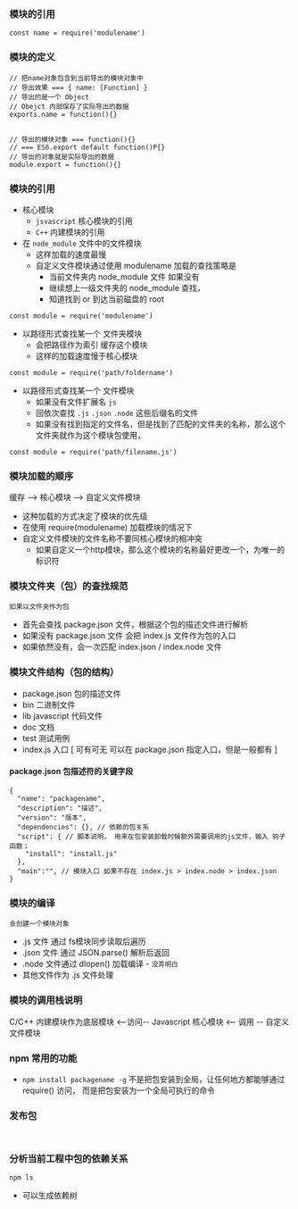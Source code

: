 <!-- ## 第二章_模块 -->

### 模块的引用
```
const name = require('modulename')
```


### 模块的定义
```
// 把name对象包含到当前导出的模块对象中
// 导出效果 === { name: [Function] }
// 导出的是一个 Object
// Obejct 内部保存了实际导出的数据
exports.name = function(){}
 

// 导出的模块对象 === function(){}
// === ES6.export default function()P{}
// 导出的对象就是实际导出的数据
module.export = function(){}

```


### 模块的引用
- 核心模块
  - `jsvascript` 核心模块的引用
  - `C++` 内建模块的引用
- 在 `node_module` 文件中的文件模块
  - 这样加载的速度最慢
  - 自定义文件模块通过使用 modulename 加载的查找策略是
    - 当前文件夹内 node_module 文件 如果没有
    - 继续想上一级文件夹的 node_module 查找，
    - 知道找到 or 到达当前磁盘的 root
```
const module = require('modulename')
```

- 以路径形式查找某一个 文件夹模块
  - 会把路径作为索引 缓存这个模块
  - 这样的加载速度慢于核心模块
```
const module = require('path/foldername')
```

- 以路径形式查找某一个 文件模块
  - 如果没有文件扩展名 `js` 
  - 回依次查找 `.js` `.json` `.node` 这些后缀名的文件 
  - 如果没有找到指定的文件名，但是找到了匹配的文件夹的名称，那么这个文件夹就作为这个模块包使用，
```
const module = require('path/filename.js')
```

### 模块加载的顺序

缓存 --> 核心模块 --> 自定义文件模块

- 这种加载的方式决定了模块的优先级
- 在使用 require(modulename) 加载模块的情况下
- 自定义文件模块的文件名称不要同核心模块的相冲突
  - 如果自定义一个http模块，那么这个模块的名称最好更改一个，为唯一的标识符

### 模块文件夹（包）的查找规范
`如果以文件夹作为包`
- 首先会查找 package.json 文件，根据这个包的描述文件进行解析
- 如果没有 package.json 文件 会把 index.js 文件作为包的入口
- 如果依然没有，会一次匹配 index.json / index.node 文件

### 模块文件结构（包的结构）
- package.json 包的描述文件
- bin 二进制文件
- lib javascript 代码文件
- doc 文档
- test 测试用例
- index.js 入口 [ 可有可无  可以在 package.json 指定入口，但是一般都有 ]

#### package.json 包描述符的关键字段
```
{
  "name": "packagename", 
  "description": "描述",  
  "version": "版本",  
  "dependencies": {}, // 依赖的包关系  
  "script": { // 脚本说明， 用来在包安装卸载时候额外需要调用的js文件，输入 钩子函数；
    "install": "install.js"
  }, 
  "main":"", // 模块入口 如果不存在 index.js > index.node > index.json 
}

```


### 模块的编译
`会创建一个模块对象`
- .js 文件 通过 fs模块同步读取后遍历
- .json 文件 通过 JSON.parse() 解析后返回
- .node 文件通过 dlopen() 加载编译 - `没弄明白`
- 其他文件作为 .js 文件处理

### 模块的调用栈说明
C/C++ 内建模块作为底层模块 <--访问-- Javascript 核心模块 <-- 调用 -- 自定义文件模块 


### npm 常用的功能
- `npm install packagename -g` 不是把包安装到全局，让任何地方都能够通过 require() 访问， 而是把包安装为一个全局可执行的命令


### 发布包
```


```


### 分析当前工程中包的依赖关系
`npm ls`
- 可以生成依赖树
